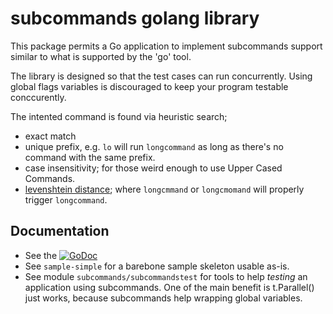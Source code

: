 subcommands golang library
==========================

This package permits a Go application to implement subcommands support
similar to what is supported by the 'go' tool.

The library is designed so that the test cases can run concurrently.
Using global flags variables is discouraged to keep your program testable
conccurently.

The intented command is found via heuristic search;

  - exact match
  - unique prefix, e.g. `lo` will run `longcommand` as long as there's no
    command with the same prefix.
  - case insensitivity; for those weird enough to use Upper Cased Commands.
  - [levenshtein distance](http://en.wikipedia.org/wiki/Levenshtein_distance);
    where `longcmmand` or `longcmomand` will properly trigger `longcommand`.


Documentation
-------------

  - See the [![GoDoc](https://godoc.org/github.com/maruel/subcommands?status.svg)](https://godoc.org/github.com/maruel/subcommands)
  - See `sample-simple` for a barebone sample skeleton usable as-is.
  - See module `subcommands/subcommandstest` for tools to help *testing* an
    application using subcommands. One of the main benefit is t.Parallel() just
    works, because subcommands help wrapping global variables.
